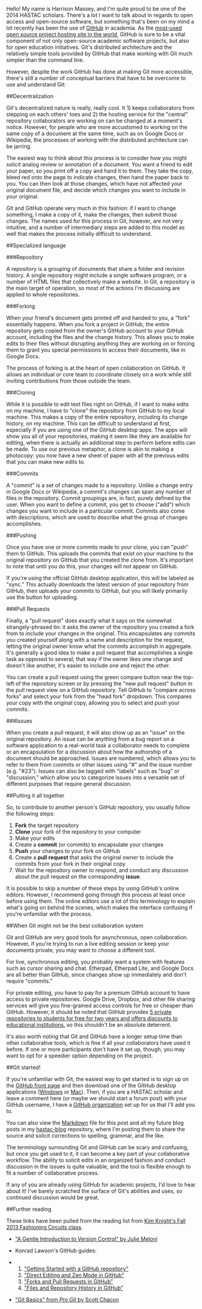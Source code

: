 Hello!  My name is Harrison Massey, and I'm quite proud to be one of the 2014 HASTAC scholars.  There's a lot I want to talk about in regards to open access and open-source software, but something that's been on my mind a lot recently has been the use of [GitHub](https://github.com) in academia.  As the [most-used open source project hosting site in the world][1], GitHub is sure to be a vital component of not only open-source academic software projects, but also for open education initiatives.  Git's distributed architecture and the relatively simple tools provided by GitHub that make working with Git much simpler than the command line.

However, despite the work GitHub has done at making Git more accessible, there's still a number of conceptual barriers that have to be overcome to use and understand Git:

##Decentralization

Git's decentralized nature is really, really cool.  It 1) keeps collaborators from stepping on each others' toes and 2) the hosting service for the "central" repository collaborators are working on can be changed at a moment's notice.  However, for people who are more accustomed to working on the same copy of a document at the same time, such as on Google Docs or Wikipedia, the processes of working with the distributed architecture can be jarring.

The easiest way to think about this process is to consider how you might solicit analog review or annotation of a document.  You want a friend to edit your paper, so you print off a copy and hand it to them.  They take the copy, bleed red onto the page to indicate changes, then hand the paper back to you.  You can then look at those changes, which have not affected your original document file, and decide which changes you want to include in your original.

Git and GitHub operate very much in this fashion: if I want to change something, I make a copy of it, make the changes, then submit those changes.  The names used for this process in Git, however, are not very intuitive, and a number of intermediary steps are added to this model as well that makes the process initially difficult to understand.

##Specialized language

###Repository

A repository is a grouping of documents that share a folder and revision history.  A single repository might include a single software program, or a number of HTML files that collectively make a website.  In Git, a repository is the main target of operation, so most of the actions I'm discussing are applied to whole repositories.

###Forking

When your friend's document gets printed off and handed to you, a "fork" essentially happens.  When you fork a project in GitHub, the entire repository gets copied from the owner's GitHub account to your GitHub account, including the files and the change history.  This allows you to make edits to their files without disrupting anything they are working on or forcing them to grant you special permissions to access their documents, like in Google Docs.

The process of forking is at the heart of open collaboration on GitHub.  It allows an individual or core team to coordinate closely on a work while still inviting contributions from those outside the team.

###Cloning

While it is possible to edit text files right on GitHub, if I want to make edits on my machine, I have to "clone" the repository from GitHub to my local machine.  This makes a copy of the entire repository, including its change history, on my machine.  This can be difficult to understand at first, especially if you are using one of the GitHub desktop apps.  The apps will show you all of your repositories, making it seem like they are available for editing, when there is actually an additional step to perform before edits can be made.  To use our previous metaphor, a clone is akin to making a photocopy: you now have a new sheet of paper with all the previous edits that you can make new edits to.

###Commits

A "commit" is a set of changes made to a repository.  Unlike a change entry in Google Docs or Wikipedia, a commit's changes can span any number of files in the repository.  Commit groupings are, in fact, purely defined by the user.  When you want to define a commit, you get to choose ("add") which changes you want to include in a particular commit.  Commits also come with descriptions, which are used to describe what the group of changes accomplishes.

###Pushing

Once you have one or more commits made to your clone, you can "push" them to GitHub.  This uploads the commits that exist on your machine to the original repository on GitHub that you created the clone from.  It's important to note that until you do this, your changes will not appear on GitHub.

If you're using the official GitHub desktop application, this will be labeled as "sync."  This actually downloads the latest version of your repository from GitHub, then uploads your commits to GitHub, but you will likely primarily use the button for uploading.

###Pull Requests

Finally, a "pull request" does exactly what it says on the somewhat strangely-phrased tin: it asks the owner of the repository you created a fork from to include your changes in the original.  This encapsulates any commits you created yourself along with a name and description for the request, letting the original owner know what the commits accomplish in aggregate.  It's generally a good idea to make a pull request that accomplishes a single task as opposed to several; that way if the owner likes one change and doesn't like another, it's easier to include one and reject the other.

You can create a pull request using the green compare button near the top-left of the repository screen or by pressing the "new pull request" button in the pull request view on a GitHub repository.  Tell GitHub to "compare across forks" and select your fork from the "head fork" dropdown.  This compares your copy with the original copy, allowing you to select and push your commits.

###Issues

When you create a pull request, it will also show up as an "issue" on the original repository.  An issue can be anything from a bug report on a software application to a real-world task a collaborator needs to complete or an encapsulation for a discussion about how the authorship of a document should be approached.  Issues are numbered, which allows you to refer to them from commits or other issues using "#" and the issue number (e.g. "#23").  Issues can also be tagged with "labels" such as "bug" or "discussion," which allow you to categorize issues into a versatile set of different purposes that require general discussion.

##Putting it all together

So, to contribute to another person's GitHub repository, you usually follow the following steps:

1. **Fork** the target repository
2. **Clone** your fork of the repository to your computer
3. Make your edits
4. Create a **commit** (or commits) to encapsulate your changes
5. **Push** your changes to your fork on GitHub
6. Create a **pull request** that asks the original owner to include the commits from your fork in their original copy
7. Wait for the repository owner to respond, and conduct any discussion about the pull request on the corresponding **issue**.

It is possible to skip a number of these steps by using GitHub's online editors.  However, I recommend going through this process at least once before using them.  The online editors use a lot of this terminology to explain what's going on behind the scenes, which makes the interface confusing if you're unfamiliar with the process.

##When Git might not be the best collaboration system

Git and GitHub are very good tools for asynchronous, open collaboration.  However, if you're trying to run a live editing session or keep your documents private, you may want to choose a different tool.

For live, synchronous editing, you probably want a system with features such as cursor sharing and chat.  Etherpad, Etherpad Lite, and Google Docs are all better than GitHub, since changes show up immediately and don't require "commits."

For private editing, you have to pay for a premium GitHub account to have access to private repositories.  Google Drive, Dropbox, and other file sharing services will give you fine-grained access controls for free or cheaper than GitHub.  However, it should be noted that GitHub provides [5 private repositories to students for free for two years and offers discounts to educational institutions](https://github.com/edu), so this shouldn't be an absolute deterrent.

It's also worth noting that Git and GitHub have a longer setup time than other collaborative tools, which is fine if all your collaborators have used it before.  If one or more participants don't have it set up, though, you may want to opt for a speedier option depending on the project.

##Git started!

If you're unfamiliar with Git, the easiest way to get started is to sign up on the [GitHub front page](http://github.com) and then download one of the GitHub desktop applications ([Windows](http://windows.github.com/) or [Mac](http://mac.github.com)).  Then, if you are a HASTAC scholar and leave a comment here (or maybe we should start a forum post) with your GitHub username, I have a [GitHub organization](https://github.com/hastac-scholars) set up for us that I'll add you to.

You can also view the [Markdown](http://daringfireball.net/projects/markdown/) file for this post and all my future blog posts in my [hastac-blog](https://github.com/Harrison-M/hastac-blog) repository, where I'm posting them to share the source and solicit corrections to spelling, grammar, and the like.

The terminology surrounding Git and GitHub can be scary and confusing, but once you get used to it, it can become a key part of your collaborative workflow.  The ability to solicit edits in an organized fashion and conduct discussion in the issues is quite valuable, and the tool is flexible enough to fit a number of collaborative process.

If any of you are already using GitHub for academic projects, I'd love to hear about it!  I've barely scratched the surface of Git's abilities and uses, so continued discussion would be great.

##Further reading

These links have been pulled from the reading list from [Kim Knight's Fall 2013 Fashioning Circuits class](http://fashioningcircuits.com/?page_id=1436).

* ["A Gentle Introduction to Version Control" by Julie Meloni](http://chronicle.com/blogs/profhacker/a-gentle-introduction-to-version-control/23064)

* Konrad Lawson's GitHub guides:

*   1. ["Getting Started with a GitHub repository"](http://chronicle.com/blogs/profhacker/getting-started-with-a-github-repository/47393)
    2. ["Direct Editing and Zen Mode in GitHub"](http://chronicle.com/blogs/profhacker/direct-editing-and-zen-mode-in-github/47497)
    3. ["Forks and Pull Requests in GitHub"](http://chronicle.com/blogs/profhacker/forks-and-pull-requests-in-github/47753)
    4. ["Files and Repository History in GitHub"](http://chronicle.com/blogs/profhacker/file-and-repository-history-in-github/48047)

* ["Git Basics" from *Pro Git* by Scott Chacon](http://git-scm.com/book/en/Getting-Started-Git-Basics)

[1]: http://readwrite.com/2011/06/02/github-has-passed-sourceforge "Github Has Surpassed Sourceforge and Google Code in Popularity"
